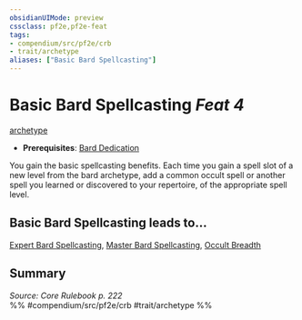 ```yaml
---
obsidianUIMode: preview
cssclass: pf2e,pf2e-feat
tags:
- compendium/src/pf2e/crb
- trait/archetype
aliases: ["Basic Bard Spellcasting"]
---
```

# Basic Bard Spellcasting  *Feat 4*  
[archetype](rules/traits/archetype.md "Archetype Feat Trait")  

- **Prerequisites**: [Bard Dedication](compendium/feats/bard-dedication.md)

You gain the basic spellcasting benefits. Each time you gain a spell slot of a new level from the bard archetype, add a common occult spell or another spell you learned or discovered to your repertoire, of the appropriate spell level.

## Basic Bard Spellcasting leads to...

[Expert Bard Spellcasting](compendium/feats/expert-bard-spellcasting.md), [Master Bard Spellcasting](compendium/feats/master-bard-spellcasting.md), [Occult Breadth](compendium/feats/occult-breadth.md)

## Summary

*Source: Core Rulebook p. 222*  
%% #compendium/src/pf2e/crb #trait/archetype %%